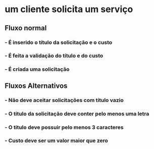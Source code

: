 # um cliente solicita um serviço
## Fluxo normal
### - É inserido o título da solicitação e o custo
### - É feita a validação do título e do custo
### - É criada uma solicitação
## Fluxos Alternativos
### - Não deve aceitar solicitações com título vazio
### - O titulo da solicitação deve conter pelo menos uma letra
### - O titulo deve possuir pelo menos 3 caracteres
### - Custo deve ser um valor maior que zero
